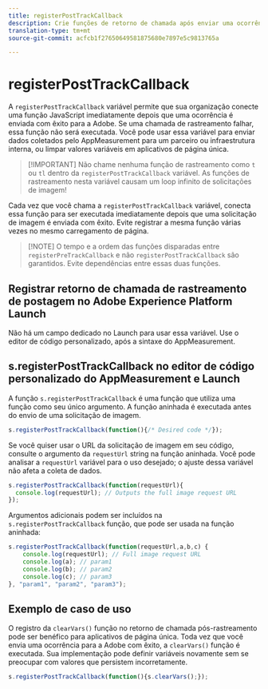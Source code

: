 ```yaml
---
title: registerPostTrackCallback
description: Crie funções de retorno de chamada após enviar uma ocorrência para a Adobe.
translation-type: tm+mt
source-git-commit: acfcb1f27650649581875680e7897e5c9813765a

---
```



# registerPostTrackCallback

A `registerPostTrackCallback` variável permite que sua organização conecte uma função JavaScript imediatamente depois que uma ocorrência é enviada com êxito para a Adobe. Se uma chamada de rastreamento falhar, essa função não será executada. Você pode usar essa variável para enviar dados coletados pelo AppMeasurement para um parceiro ou infraestrutura interna, ou limpar valores variáveis em aplicativos de página única.

> [!IMPORTANT] Não chame nenhuma função de rastreamento como `t` ou `tl` dentro da `registerPostTrackCallback` variável. As funções de rastreamento nesta variável causam um loop infinito de solicitações de imagem!

Cada vez que você chama a `registerPostTrackCallback` variável, conecta essa função para ser executada imediatamente depois que uma solicitação de imagem é enviada com êxito. Evite registrar a mesma função várias vezes no mesmo carregamento de página.

> [!NOTE] O tempo e a ordem das funções disparadas entre `registerPreTrackCallback` e não `registerPostTrackCallback` são garantidos. Evite dependências entre essas duas funções.

## Registrar retorno de chamada de rastreamento de postagem no Adobe Experience Platform Launch

Não há um campo dedicado no Launch para usar essa variável. Use o editor de código personalizado, após a sintaxe do AppMeasurement.

## s.registerPostTrackCallback no editor de código personalizado do AppMeasurement e Launch

A função `s.registerPostTrackCallback` é uma função que utiliza uma função como seu único argumento. A função aninhada é executada antes do envio de uma solicitação de imagem.

```js
s.registerPostTrackCallback(function(){/* Desired code */});
```

Se você quiser usar o URL da solicitação de imagem em seu código, consulte o argumento da `requestUrl` string na função aninhada. Você pode analisar a `requestUrl` variável para o uso desejado; o ajuste dessa variável não afeta a coleta de dados.

```js
s.registerPostTrackCallback(function(requestUrl){
  console.log(requestUrl); // Outputs the full image request URL
});
```

Argumentos adicionais podem ser incluídos na `s.registerPostTrackCallback` função, que pode ser usada na função aninhada:

```js
s.registerPostTrackCallback(function(requestUrl,a,b,c) {
    console.log(requestUrl); // Full image request URL
    console.log(a); // param1
    console.log(b); // param2
    console.log(c); // param3
}, "param1", "param2", "param3");
```

## Exemplo de caso de uso

O registro da `clearVars()` função no retorno de chamada pós-rastreamento pode ser benéfico para aplicativos de página única. Toda vez que você envia uma ocorrência para a Adobe com êxito, a `clearVars()` função é executada. Sua implementação pode definir variáveis novamente sem se preocupar com valores que persistem incorretamente.

```js
s.registerPostTrackCallback(function(){s.clearVars();});
```
